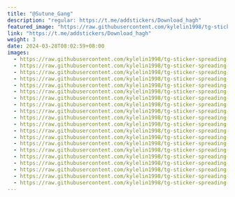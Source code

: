 ```yaml
---
title: "@Sutune_Gang"
description: "regular: https://t.me/addstickers/Download_hagh"
featured_image: "https://raw.githubusercontent.com/kylelin1998/tg-sticker-spreading-worldwide-images/main/img/6d967fc1-41c1-4e64-9e30-bf3b5861bb31.jpg"
link: "https://t.me/addstickers/Download_hagh"
weight: 3
date: 2024-03-28T08:02:59+08:00
images:
  - https://raw.githubusercontent.com/kylelin1998/tg-sticker-spreading-worldwide-images/main/img/6d967fc1-41c1-4e64-9e30-bf3b5861bb31.jpg
  - https://raw.githubusercontent.com/kylelin1998/tg-sticker-spreading-worldwide-images/main/img/f8be59ae-d4a4-4ad0-b56a-4a40b8195c9a.jpg
  - https://raw.githubusercontent.com/kylelin1998/tg-sticker-spreading-worldwide-images/main/img/03f9f9f8-fb77-41ad-997c-e384b2c8664b.jpg
  - https://raw.githubusercontent.com/kylelin1998/tg-sticker-spreading-worldwide-images/main/img/fa20aebe-2bb2-4d8f-926c-ed79e25d1968.jpg
  - https://raw.githubusercontent.com/kylelin1998/tg-sticker-spreading-worldwide-images/main/img/ba84de25-e922-4bfa-b613-02e72fc38e25.jpg
  - https://raw.githubusercontent.com/kylelin1998/tg-sticker-spreading-worldwide-images/main/img/7b522946-0911-477d-907e-460db2b2f940.jpg
  - https://raw.githubusercontent.com/kylelin1998/tg-sticker-spreading-worldwide-images/main/img/eec12514-0ed0-470b-aa59-34e1e306f293.jpg
  - https://raw.githubusercontent.com/kylelin1998/tg-sticker-spreading-worldwide-images/main/img/b7324472-dfb3-410d-a7fc-4f858e9abe04.jpg
  - https://raw.githubusercontent.com/kylelin1998/tg-sticker-spreading-worldwide-images/main/img/dd7676cf-8ef6-4f91-93f4-7e5b79c17efd.jpg
  - https://raw.githubusercontent.com/kylelin1998/tg-sticker-spreading-worldwide-images/main/img/927e1853-2aab-44ee-ba7d-6fbd56dd412a.jpg
  - https://raw.githubusercontent.com/kylelin1998/tg-sticker-spreading-worldwide-images/main/img/e5c2b038-9129-411c-8d31-f66d98cd3ef9.jpg
  - https://raw.githubusercontent.com/kylelin1998/tg-sticker-spreading-worldwide-images/main/img/af142be7-48f8-40f6-841e-2081421d8205.jpg
  - https://raw.githubusercontent.com/kylelin1998/tg-sticker-spreading-worldwide-images/main/img/47e969e5-c299-4069-bea9-88eb62bac213.jpg
  - https://raw.githubusercontent.com/kylelin1998/tg-sticker-spreading-worldwide-images/main/img/12a5ac87-bed7-4a62-931f-eeaa76f9523e.jpg
  - https://raw.githubusercontent.com/kylelin1998/tg-sticker-spreading-worldwide-images/main/img/eb822536-00d7-4550-99d0-9337b30c3a80.jpg
  - https://raw.githubusercontent.com/kylelin1998/tg-sticker-spreading-worldwide-images/main/img/260c3eaa-882f-47d7-ad2f-a7159aa06ae3.jpg
  - https://raw.githubusercontent.com/kylelin1998/tg-sticker-spreading-worldwide-images/main/img/5ed2d7ae-65da-4ebb-80de-1089cb522af2.jpg
  - https://raw.githubusercontent.com/kylelin1998/tg-sticker-spreading-worldwide-images/main/img/cc1bc5d2-c047-4a5d-96ec-560dd43741cd.jpg
  - https://raw.githubusercontent.com/kylelin1998/tg-sticker-spreading-worldwide-images/main/img/17d0f458-f3b5-41a5-9b36-40501dc2cd44.jpg
  - https://raw.githubusercontent.com/kylelin1998/tg-sticker-spreading-worldwide-images/main/img/a3b6e88e-583a-439f-af08-c770b480d368.jpg
---
```

